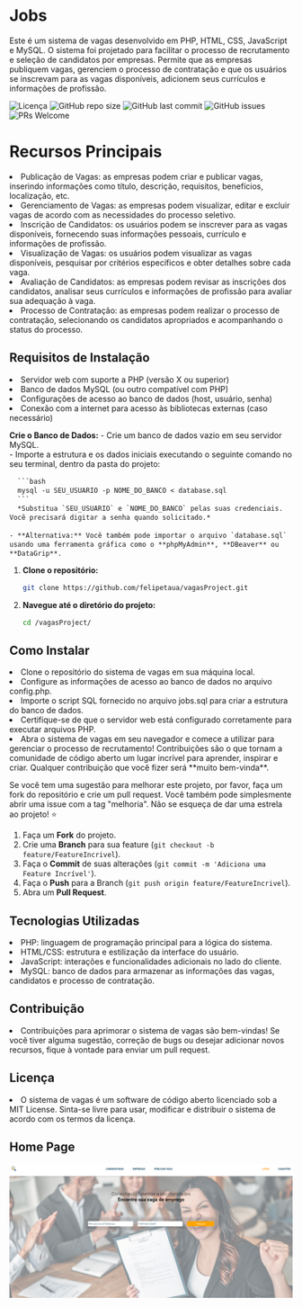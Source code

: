 # Jobs
Este é um sistema de vagas desenvolvido em PHP, HTML, CSS, JavaScript e MySQL. O sistema foi projetado para facilitar o processo de recrutamento e seleção de candidatos por empresas. Permite que as empresas publiquem vagas, gerenciem o processo de contratação e que os usuários se inscrevam para as vagas disponíveis, adicionem seus currículos e informações de profissão.

![Licença](https://img.shields.io/badge/licen%C3%A7a-MIT-blue.svg)
![GitHub repo size](https://img.shields.io/github/repo-size/felipetaua/vagasProject)
![GitHub last commit](https://img.shields.io/github/last-commit/felipetaua/vagasProject)
![GitHub issues](https://img.shields.io/github/issues/felipetaua/vagasProject)
![PRs Welcome](https://img.shields.io/badge/PRs-welcome-brightgreen.svg)
# Recursos Principais
<li>Publicação de Vagas: as empresas podem criar e publicar vagas, inserindo informações como título, descrição, requisitos, benefícios, localização, etc.
<li>Gerenciamento de Vagas: as empresas podem visualizar, editar e excluir vagas de acordo com as necessidades do processo seletivo.
<li>Inscrição de Candidatos: os usuários podem se inscrever para as vagas disponíveis, fornecendo suas informações pessoais, currículo e informações de profissão.
<li>Visualização de Vagas: os usuários podem visualizar as vagas disponíveis, pesquisar por critérios específicos e obter detalhes sobre cada vaga.
<li>Avaliação de Candidatos: as empresas podem revisar as inscrições dos candidatos, analisar seus currículos e informações de profissão para avaliar sua adequação à vaga.
<li>Processo de Contratação: as empresas podem realizar o processo de contratação, selecionando os candidatos apropriados e acompanhando o status do processo.
  <h2>Requisitos de Instalação</h2>
<li>Servidor web com suporte a PHP (versão X ou superior)
<li>Banco de dados MySQL (ou outro compatível com PHP)
<li>Configurações de acesso ao banco de dados (host, usuário, senha)
<li>Conexão com a internet para acesso às bibliotecas externas (caso necessário)

**Crie o Banco de Dados:**
    - Crie um banco de dados vazio em seu servidor MySQL.<br>
    - Importe a estrutura e os dados iniciais executando o seguinte comando no seu terminal, dentro da pasta do projeto:<br>

      ```bash
      mysql -u SEU_USUARIO -p NOME_DO_BANCO < database.sql
      ```
      *Substitua `SEU_USUARIO` e `NOME_DO_BANCO` pelas suas credenciais. Você precisará digitar a senha quando solicitado.*

    - **Alternativa:** Você também pode importar o arquivo `database.sql` usando uma ferramenta gráfica como o **phpMyAdmin**, **DBeaver** ou **DataGrip**.

1.  **Clone o repositório:**
    ```bash
    git clone https://github.com/felipetaua/vagasProject.git
    ```

2.  **Navegue até o diretório do projeto:**
    ```bash
    cd /vagasProject/
    ```
  <h2>Como Instalar</h2>
<li>Clone o repositório do sistema de vagas em sua máquina local.
<li>Configure as informações de acesso ao banco de dados no arquivo config.php.
<li>Importe o script SQL fornecido no arquivo jobs.sql para criar a estrutura do banco de dados.
<li>Certifique-se de que o servidor web está configurado corretamente para executar arquivos PHP.
<li>Abra o sistema de vagas em seu navegador e comece a utilizar para gerenciar o processo de recrutamento!
Contribuições são o que tornam a comunidade de código aberto um lugar incrível para aprender, inspirar e criar. Qualquer contribuição que você fizer será **muito bem-vinda**.

Se você tem uma sugestão para melhorar este projeto, por favor, faça um fork do repositório e crie um pull request. Você também pode simplesmente abrir uma issue com a tag "melhoria". Não se esqueça de dar uma estrela ao projeto! ⭐

1.  Faça um **Fork** do projeto.
2.  Crie uma **Branch** para sua feature (`git checkout -b feature/FeatureIncrivel`).
3.  Faça o **Commit** de suas alterações (`git commit -m 'Adiciona uma Feature Incrível'`).
4.  Faça o **Push** para a Branch (`git push origin feature/FeatureIncrivel`).
5.  Abra um **Pull Request**.
  <h2>Tecnologias Utilizadas</h2>
<li>PHP: linguagem de programação principal para a lógica do sistema.
<li>HTML/CSS: estrutura e estilização da interface do usuário.
<li>JavaScript: interações e funcionalidades adicionais no lado do cliente.
<li>MySQL: banco de dados para armazenar as informações das vagas, candidatos e processo de contratação.
  <h2>Contribuição</h2>
<li>Contribuições para aprimorar o sistema de vagas são bem-vindas! Se você tiver alguma sugestão, correção de bugs ou desejar adicionar novos recursos, fique à vontade para enviar um pull request.
  <h2>Licença</h2>
<li>O sistema de vagas é um software de código aberto licenciado sob a MIT License. Sinta-se livre para usar, modificar e distribuir o sistema de acordo com os termos da licença.</li>
<h2>Home Page</h2>
<img src='./imagens/readme.png'>
